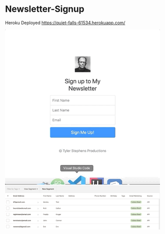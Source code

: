 # Newsletter-Signup

Heroku Deployed
https://quiet-falls-61534.herokuapp.com/

![alt text](public/images/newsletter-gif.gif)
![alt text](public/images/mailchimp-newsletter.png)
